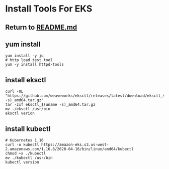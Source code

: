 # Install Tools For EKS

## Return to [README.md](README.md)

## yum install
```
yum install -y jq
# http load test tool
yum -y install httpd-tools
```

## install eksctl
```
curl -OL "https://github.com/weaveworks/eksctl/releases/latest/download/eksctl_$(uname -s)_amd64.tar.gz"
tar -zxf eksctl_$(uname -s)_amd64.tar.gz
mv ./eksctl /usr/bin
eksctl verion

```
## install kubectl
```
# Kubernetes 1.16
curl -o kubectl https://amazon-eks.s3.us-west-2.amazonaws.com/1.16.8/2020-04-16/bin/linux/amd64/kubectl
chmod +x ./kubectl
mv ./kubectl /usr/bin
kubectl version
```
